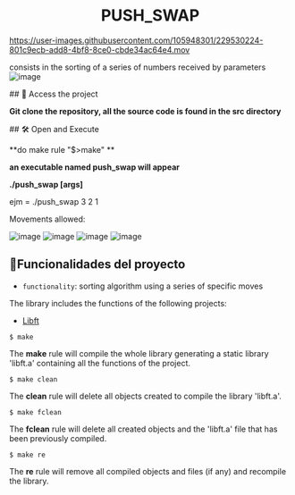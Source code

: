 <h1 align="center"> PUSH_SWAP </h1>

https://user-images.githubusercontent.com/105948301/229530224-801c9ecb-add8-4bf8-8ce0-cbde34ac64e4.mov

consists in the sorting of a series of numbers received by parameters
![image](https://user-images.githubusercontent.com/105948301/229532083-5904eb0b-57c2-487f-ac6a-2bd5077cd99d.png)

\## 📁 Access the project

**Git clone the repository, all the source code is found in the src directory**

\## 🛠️ Open and Execute

**do make rule "$>make" **

**an executable named push_swap will appear**

**./push_swap [args]**

ejm = ./push_swap 3 2 1

Movements allowed:

![image](https://user-images.githubusercontent.com/105948301/229531499-65e7d8c9-b1b3-436c-90be-813db6b92ed9.png)
![image](https://user-images.githubusercontent.com/105948301/229531546-c5dd9661-0b17-4895-bcf3-af05da9fd7e9.png)
![image](https://user-images.githubusercontent.com/105948301/229531588-0c07ec8e-f710-4159-889a-b09f8debc52b.png)
![image](https://user-images.githubusercontent.com/105948301/229531637-2644569e-3b65-4fc7-b3f0-6b8fd77a56f7.png)


## :hammer:Funcionalidades del proyecto

- `functionality`: sorting algorithm using a series of specific moves

The library includes the functions of the following projects:
- [Libft](https://github.com/Tritonc/Libft)

```
$ make
```
The **make** rule will compile the whole library generating a static library 'libft.a' containing all the functions of the project.
```
$ make clean
```
The **clean** rule will delete all objects created to compile the library 'libft.a'.
```
$ make fclean
```
The **fclean** rule will delete all created objects and the 'libft.a' file that has been previously compiled.
```
$ make re
```
The **re** rule will remove all compiled objects and files (if any) and recompile the library.
